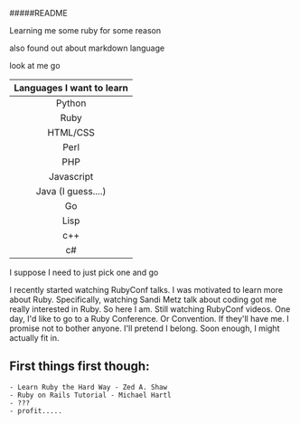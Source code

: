 #####README

Learning me some ruby for some reason

also found out about markdown language

look at me go


| Languages I want to learn   |
|:---------------------------:|
| Python|
| Ruby |
| HTML/CSS|
| Perl |
| PHP |
| Javascript |
| Java (I guess....) |
| Go |
| Lisp |
| c++ |
| c# |

I suppose I need to just pick one and go

I recently started watching RubyConf talks. I was motivated to learn more about Ruby. Specifically, watching Sandi Metz talk about coding got me really interested in Ruby. So here I am. Still watching RubyConf videos. One day, I'd like to go to a Ruby Conference. Or Convention. If they'll have me. I promise not to bother anyone. I'll pretend I belong. Soon enough, I might actually fit in.

## First things first though:

	- Learn Ruby the Hard Way - Zed A. Shaw
	- Ruby on Rails Tutorial - Michael Hartl
	- ???
	- profit.....

